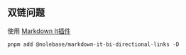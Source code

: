 ## 双链问题

使用 [Markdown It插件](https://nolebase-integrations.ayaka.io/pages/zh-CN/integrations/markdown-it-bi-directional-links/getting-started)

```pnpm
pnpm add @nolebase/markdown-it-bi-directional-links -D
```

 